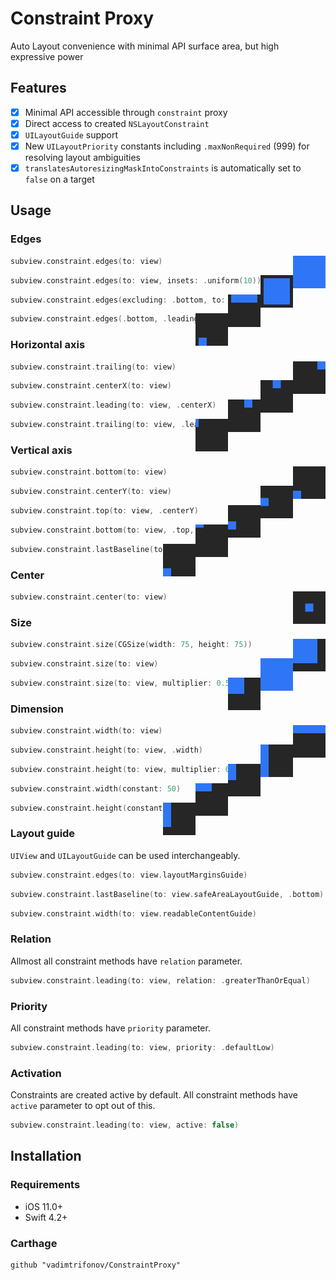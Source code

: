 # Constraint Proxy

Auto Layout convenience with minimal API surface area, but high expressive power

## Features

- [x] Minimal API accessible through `constraint` proxy
- [x] Direct access to created `NSLayoutConstraint`
- [x] `UILayoutGuide` support
- [x] New `UILayoutPriority` constants including `.maxNonRequired` (999) for resolving layout ambiguities
- [x] `translatesAutoresizingMaskIntoConstraints` is automatically set to `false` on a target

## Usage

### Edges

<img align="right" width="52" height="52" src="Images/image0.png">

```swift
subview.constraint.edges(to: view)
```

<img align="right" width="52" height="52" src="Images/image1.png">

```swift
subview.constraint.edges(to: view, insets: .uniform(10))
```

<img align="right" width="52" height="52" src="Images/image2.png">

```swift
subview.constraint.edges(excluding: .bottom, to: view, insets: .horizontal(10))
```

<img align="right" width="52" height="52" src="Images/image3.png">

```swift
subview.constraint.edges(.bottom, .leading, to: view, insets: .leading(10))
```

### Horizontal axis

<img align="right" width="52" height="52" src="Images/image4.png">

```swift
subview.constraint.trailing(to: view)
```

<img align="right" width="52" height="52" src="Images/image5.png">

```swift
subview.constraint.centerX(to: view)
```

<img align="right" width="52" height="52" src="Images/image6.png">

```swift
subview.constraint.leading(to: view, .centerX)
```

<img align="right" width="52" height="52" src="Images/image7.png">

```swift
subview.constraint.trailing(to: view, .leading, constant: 10)
```

### Vertical axis

<img align="right" width="52" height="52" src="Images/image8.png">

```swift
subview.constraint.bottom(to: view)
```

<img align="right" width="52" height="52" src="Images/image9.png">

```swift
subview.constraint.centerY(to: view)
```

<img align="right" width="52" height="52" src="Images/image10.png">

```swift
subview.constraint.top(to: view, .centerY)
```

<img align="right" width="52" height="52" src="Images/image11.png">

```swift
subview.constraint.bottom(to: view, .top, constant: 10)
```

<img align="right" width="52" height="52" src="Images/image12.png">

```swift
subview.constraint.lastBaseline(to: view)
```

### Center

<img align="right" width="52" height="52" src="Images/image13.png">


```swift
subview.constraint.center(to: view)
```

### Size

<img align="right" width="52" height="52" src="Images/image14.png">

```swift
subview.constraint.size(CGSize(width: 75, height: 75))
```

<img align="right" width="52" height="52" src="Images/image15.png">

```swift
subview.constraint.size(to: view)
```

<img align="right" width="52" height="52" src="Images/image16.png">

```swift
subview.constraint.size(to: view, multiplier: 0.5)
```

### Dimension

<img align="right" width="52" height="52" src="Images/image17.png">

```swift
subview.constraint.width(to: view)
```

<img align="right" width="52" height="52" src="Images/image18.png">

```swift
subview.constraint.height(to: view, .width)
```

<img align="right" width="52" height="52" src="Images/image19.png">

```swift
subview.constraint.height(to: view, multiplier: 0.5)
```

<img align="right" width="52" height="52" src="Images/image20.png">

```swift
subview.constraint.width(constant: 50)
```

<img align="right" width="52" height="52" src="Images/image21.png">

```swift
subview.constraint.height(constant: 75)
```

### Layout guide

`UIView` and `UILayoutGuide` can be used interchangeably.

```swift
subview.constraint.edges(to: view.layoutMarginsGuide)
```

```swift
subview.constraint.lastBaseline(to: view.safeAreaLayoutGuide, .bottom)
```

```swift
subview.constraint.width(to: view.readableContentGuide)
```

### Relation

Allmost all constraint methods have `relation` parameter.

```swift
subview.constraint.leading(to: view, relation: .greaterThanOrEqual)
```

### Priority

All constraint methods have `priority` parameter.

```swift
subview.constraint.leading(to: view, priority: .defaultLow)
```

### Activation

Constraints are created active by default. All constraint methods have `active` parameter to opt out of this.

```swift
subview.constraint.leading(to: view, active: false)
```

## Installation

### Requirements
- iOS 11.0+
- Swift 4.2+

### Carthage
```
github "vadimtrifonov/ConstraintProxy"
```
